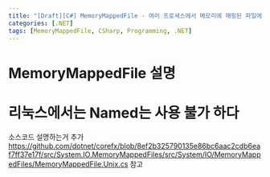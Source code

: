 ```yaml
---
title: "[Draft][C#] MemoryMappedFile - 여러 프로세스에서 메모리에 매핑된 파일에 접근하자"
categories: [.NET]
tags: [MemoryMappedFile, CSharp, Programming, .NET]
---
```


# MemoryMappedFile 설명
# 리눅스에서는 Named는 사용 불가 하다
소스코드 설명하는거 추가 https://github.com/dotnet/corefx/blob/8ef2b325790135e86bc6aac2cdb6eaf7ff37e17f/src/System.IO.MemoryMappedFiles/src/System/IO/MemoryMappedFiles/MemoryMappedFile.Unix.cs 참고
